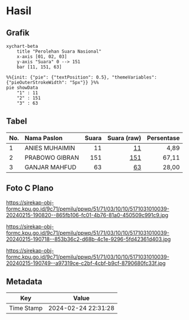 # Hasil

## Grafik

```mermaid
xychart-beta
    title "Perolehan Suara Nasional"
    x-axis [01, 02, 03]
    y-axis "Suara" 0 --> 151
    bar [11, 151, 63]
```

```mermaid
%%{init: {"pie": {"textPosition": 0.5}, "themeVariables": {"pieOuterStrokeWidth": "5px"}} }%%
pie showData
    "1" : 11
    "2" : 151
    "3" : 63
```

## Tabel

| No. | Nama Paslon    | Suara | Suara (raw) | Persentase |
|:--- |:-------------- | -----:| -----------:| ----------:|
| 1   | ANIES MUHAIMIN | 11    | [11][p-1]   | 4,89       |
| 2   | PRABOWO GIBRAN | 151   | [151][p-2]  | 67,11      |
| 3   | GANJAR MAHFUD  | 63    | [63][p-3]   | 28,00      |


[p-1]: https://github.com/gigit-pemilu/pemilu-2024/blob/main/pilpres/hitung-suara/sub/51-bali/sub/71-kota-denpasar/sub/03-denpasar-barat/sub/1010-padangsambian/sub/039-tps/sub/paslon-1.txt
[p-2]: https://github.com/gigit-pemilu/pemilu-2024/blob/main/pilpres/hitung-suara/sub/51-bali/sub/71-kota-denpasar/sub/03-denpasar-barat/sub/1010-padangsambian/sub/039-tps/sub/paslon-2.txt
[p-3]: https://github.com/gigit-pemilu/pemilu-2024/blob/main/pilpres/hitung-suara/sub/51-bali/sub/71-kota-denpasar/sub/03-denpasar-barat/sub/1010-padangsambian/sub/039-tps/sub/paslon-3.txt

## Foto C Plano

https://sirekap-obj-formc.kpu.go.id/9c71/pemilu/ppwp/51/71/03/10/10/5171031010039-20240215-190820--865fb106-fc01-4b76-81a0-450509c991c9.jpg

https://sirekap-obj-formc.kpu.go.id/9c71/pemilu/ppwp/51/71/03/10/10/5171031010039-20240215-190718--853b36c2-d68b-4c1e-9296-5fd42361d403.jpg

https://sirekap-obj-formc.kpu.go.id/9c71/pemilu/ppwp/51/71/03/10/10/5171031010039-20240215-190749--a97319ce-c2bf-4cbf-b9cf-8790680fc33f.jpg


## Metadata

| Key        | Value               |
| ---------- | ------------------- |
| Time Stamp | 2024-02-24 22:31:28 |



